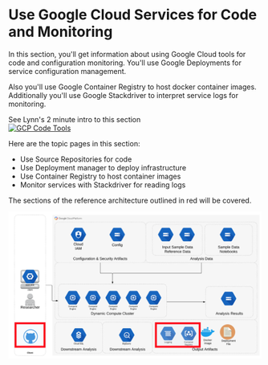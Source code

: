 # Use Google Cloud Services for Code and Monitoring

In this section, you'll get information about using Google Cloud tools for code and configuration monitoring.  You'll use Google Deployments for service configuration management.  

Also you'll use Google Container Registry to host docker container images.  Additionally you'll use Google Stackdriver to interpret service logs for monitoring.

See Lynn's 2 minute intro to this section  
[![GCP Code Tools](http://img.youtube.com/vi/6QL1yyP2iGM/0.jpg)](http://www.youtube.com/watch?v=6QL1yyP2iGM "Intro GCP Services for Cool Tools")

Here are the topic pages in this section:

- Use Source Repositories for code 
- Use Deployment manager to deploy infrastructure
- Use Container Registry to host container images
- Monitor services with Stackdriver for reading logs

The sections of the reference architecture outlined in red will be covered.

[![gcp-iam](/images/tools.png)]()